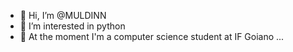 - 👋 Hi, I’m @MULDINN
- 👀 I’m interested in python
- 🌱 At the moment I'm a computer science student at IF Goiano ...

<!---
MULDINN/MULDINN is a ✨ special ✨ repository because its `README.md` (this file) appears on your GitHub profile.
You can click the Preview link to take a look at your changes.
--->
